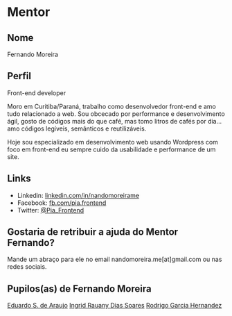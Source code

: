 # Mentor

## Nome

Fernando Moreira

## Perfil

Front-end developer

Moro em Curitiba/Paraná, trabalho como desenvolvedor front-end e amo tudo relacionado a web. Sou obcecado por performance e desenvolvimento ágil, gosto de códigos mais do que café, mas tomo litros de cafés por dia... amo códigos legíveis, semânticos e reutilizáveis.

Hoje sou especializado em desenvolvimento web usando Wordpress com foco em front-end eu sempre cuido da usabilidade e performance de um site.

## Links

* Linkedin: [linkedin.com/in/nandomoreirame](https://www.linkedin.com/in/nandomoreirame)
* Facebook: [fb.com/pia.frontend](https://www.facebook.com/pia.frontend)
* Twitter:  [@Pia_Frontend](https://twitter.com/Pia_FrontEnd)

## Gostaria de retribuir a ajuda do Mentor Fernando?

Mande um abraço para ele no email nandomoreira.me[at]gmail.com ou nas redes sociais.

## Pupilos(as) de Fernando Moreira

[Eduardo S. de Araujo](/pupilos/perfis/edusar.md)
[Ingrid Rauany Dias Soares](/pupilos/perfis/IngridRauany.md)
[Rodrigo Garcia Hernandez](/pupilos/perfis/RodrigoGarcia.md)
